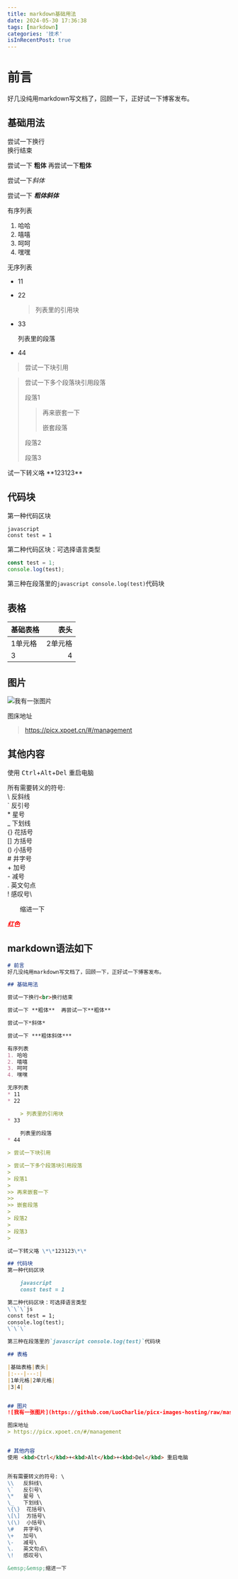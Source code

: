 ```yaml
---
title: markdown基础用法
date: 2024-05-30 17:36:38
tags: [markdown]
categories: '技术'
isInRecentPost: true
---
```

# 前言
好几没纯用markdown写文档了，回顾一下，正好试一下博客发布。

## 基础用法

尝试一下换行<br>换行结束

尝试一下 **粗体**  再尝试一下**粗体**

尝试一下*斜体*

尝试一下 ***粗体斜体***

有序列表
1. 哈哈
2. 嘻嘻
3. 呵呵
4. 嘿嘿

无序列表
* 11
* 22

    > 列表里的引用块
* 33
  
    列表里的段落
* 44

> 尝试一下块引用

> 尝试一下多个段落块引用段落
> 
> 段落1
>
>> 再来嵌套一下
>>
>> 嵌套段落
>
> 段落2
>
> 段落3
>

试一下转义咯 \*\*123123\*\*

## 代码块
第一种代码区块

    javascript
    const test = 1

第二种代码区块：可选择语言类型
```js
const test = 1;
console.log(test);
```

第三种在段落里的`javascript console.log(test)`代码块

## 表格

|基础表格|表头|
|:---|---:|
|1单元格|2单元格|
|3|4|


## 图片
![我有一张图片](https://github.com/LuoCharlie/picx-images-hosting/raw/master/CharlieNote/2221699197138_.pic.1vyhlpd5hq.webp)

图床地址
> https://picx.xpoet.cn/#/management


## 其他内容
使用 <kbd>Ctrl</kbd>+<kbd>Alt</kbd>+<kbd>Del</kbd> 重启电脑 


所有需要转义的符号: \
\\   反斜线\
\`   反引号\
\*   星号 \
\_   下划线\
\{\}  花括号\
\[\]  方括号\
\(\)  小括号\
\#   井字号\
\+   加号\
\-   减号\
\.   英文句点\
\!   感叹号\

&emsp;&emsp;缩进一下

<font color=#FF000 >***红色***</font>

## markdown语法如下

```markdown
# 前言
好几没纯用markdown写文档了，回顾一下，正好试一下博客发布。

## 基础用法

尝试一下换行<br>换行结束

尝试一下 **粗体**  再尝试一下**粗体**

尝试一下*斜体*

尝试一下 ***粗体斜体***

有序列表
1. 哈哈
2. 嘻嘻
3. 呵呵
4. 嘿嘿

无序列表
* 11
* 22

    > 列表里的引用块
* 33
  
    列表里的段落
* 44

> 尝试一下块引用

> 尝试一下多个段落块引用段落
> 
> 段落1
>
>> 再来嵌套一下
>>
>> 嵌套段落
>
> 段落2
>
> 段落3
>

试一下转义咯 \*\*123123\*\*

## 代码块
第一种代码区块

    javascript
    const test = 1

第二种代码区块：可选择语言类型
\`\`\`js
const test = 1;
console.log(test);
\`\`\`

第三种在段落里的`javascript console.log(test)`代码块

## 表格

|基础表格|表头|
|:---|---:|
|1单元格|2单元格|
|3|4|


## 图片
![我有一张图片](https://github.com/LuoCharlie/picx-images-hosting/raw/master/CharlieNote/2221699197138_.pic.1vyhlpd5hq.webp)

图床地址
> https://picx.xpoet.cn/#/management


# 其他内容
使用 <kbd>Ctrl</kbd>+<kbd>Alt</kbd>+<kbd>Del</kbd> 重启电脑 


所有需要转义的符号: \
\\   反斜线\
\`   反引号\
\*   星号 \
\_   下划线\
\{\}  花括号\
\[\]  方括号\
\(\)  小括号\
\#   井字号\
\+   加号\
\-   减号\
\.   英文句点\
\!   感叹号\

&emsp;&emsp;缩进一下
```
